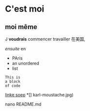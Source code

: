 # C'est moi

## moi même 

J **voudrais** commencer travailler 在美国,

*ensuite* en

- PAris
- an unordered
- list

```
This is
a block
of code
```

[linke soep](www.baidu.com)
*[] karl-moustache.jpg)

nano README.md
